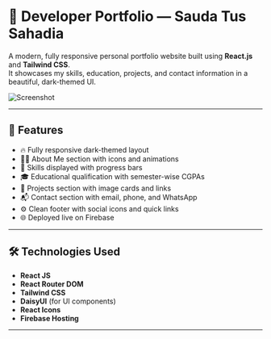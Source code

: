 # 💼 Developer Portfolio — Sauda Tus Sahadia

A modern, fully responsive personal portfolio website built using **React.js** and **Tailwind CSS**.  
It showcases my skills, education, projects, and contact information in a beautiful, dark-themed UI.

![Screenshot](./screenshot.png) <!-- Add a screenshot if available -->

---

## 🚀 Features

- 🔥 Fully responsive dark-themed layout
- 👩‍💻 About Me section with icons and animations
- 🎯 Skills displayed with progress bars
- 🎓 Educational qualification with semester-wise CGPAs
- 📁 Projects section with image cards and links
- 📬 Contact section with email, phone, and WhatsApp
- ⚙️ Clean footer with social icons and quick links
- 🌐 Deployed live on Firebase

---

## 🛠️ Technologies Used

- **React JS**
- **React Router DOM**
- **Tailwind CSS**
- **DaisyUI** (for UI components)
- **React Icons**
- **Firebase Hosting**

---


